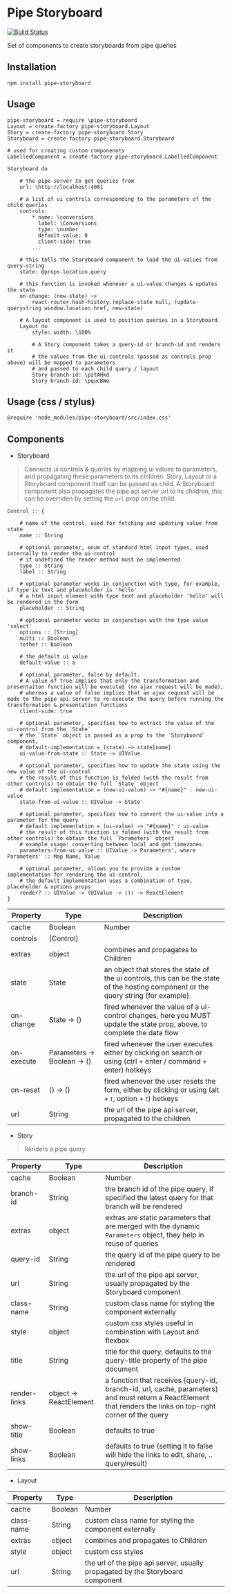 Pipe Storyboard
=================================

[![Build Status](https://travis-ci.org/Pipend/pipe-storyboard.svg?branch=master)](https://travis-ci.org/Pipend/pipe-storyboard)

Set of components to create storyboards from pipe queries

## Installation
`npm install pipe-storyboard`

## Usage
```LiveScript
pipe-storyboard = require \pipe-storyboard
Layout = create-factory pipe-storyboard.Layout
Story = create-factory pipe-storyboard.Story
Storyboard = create-factory pipe-storyboard.Storyboard

# used for creating custom componenets
LabelledComponent = create-factory pipe-storyboard.LabelledComponent

Storyboard do 

    # the pipe-server to get queries from
    url: \http://localhost:4081

    # a list of ui controls corresponding to the parameters of the child queries
    controls: 
        * name: \conversions
          label: \Conversions
          type: \number
          default-value: 0
          client-side: true
        ...

    # this tells the Storyboard component to load the ui-values from query-string
    state: @props.location.query

    # this function is invoked whenever a ui-value changes & updates the state
    on-change: (new-state) ~> 
        react-router.hash-history.replace-state null, (update-querystring window.location.href, new-state)

    # A layout component is used to position queries in a Storyboard
    Layout do 
        style: width: \100%

        # A Story component takes a query-id or branch-id and renders it
        # the values from the ui-controls (passed as controls prop above) will be mapped to parameters
        # and passed to each child query / layout
        Story branch-id: \pztAHkd
        Story branch-id: \pqucBWe
```

## Usage (css / stylus)
`@require 'node_modules/pipe-storyboard/src/index.css'`

## Components

* Storyboard

> Connects ui controls & queries by mapping ui values to parameters, and propagating these parameters to its children. Story, Layout or a Storyboard component itself can be passed as child. 
A Storyboard component also propagates the pipe api server url to its children, this can be overriden by setting the `url` prop on the child.

```LiveScript
Control :: {
    
    # name of the control, used for fetching and updating value from state
    name :: String 

    # optional parameter, enum of standard html input types, used internally to render the ui-control
    # if undefined the render method must be implemented
    type :: String 
    label :: String

    # optional parameter works in conjunction with type, for example, if type is text and placeholder is 'hello'
    # a html input element with type text and placeholder 'hello' will be rendered in the form
    placeholder :: String

    # optional parameter works in conjunction with the type value 'select'
    options :: [String]
    multi :: Boolean
    tether :: Boolean

    # the default ui value
    default-value :: a

    # optional parameter, false by default. 
    # A value of true implies that only the transformation and presentaiton function will be executed (no ajax request will be made),
    # whereas a value of false implies that an ajax request will be made to the pipe api server to re-execute the query before running the transformation & presentation functions
    client-side: true

    # optional parameter, specifies how to extract the value of the ui-control from the `State`
    # the `State` object is passed as a prop to the `Storyboard` component, 
    # default-implementation = (state) ~> state[name]
    ui-value-from-state :: State -> UIValue

    # optional parameter, specifies how to update the state using the new value of the ui-control
    # the result of this function is folded (with the result from other controls) to obtain the full `State` object
    # default implementation = (new-ui-value) ~> "#{name}" : new-ui-value
    state-from-ui-value :: UIValue -> State' 

    # optional parameter, specifies how to convert the ui-value into a parameter for the query
    # default implementation = (ui-value) ~> "#{name}" : ui-value
    # the result of this function is folded (with the result from other controls) to obtain the full `Parameters` object
    # example usage: converting between local and gmt timezones
    parameters-from-ui-value :: UIValue -> Parameters', where Parameters' :: Map Name, Value

    # optional parameter, allows you to provide a custom implementation for rendering the ui-control, 
    # the default implementation uses a combination of type, placeholder & options props
    render? :: UIValue -> (UIValue -> ()) -> ReactElement
}
```

|    Property                  |   Type                         |   Description                  |
|------------------------------|--------------------------------|--------------------------------|
|    cache                     | Boolean | Number               | pipe query cache parameter, propagated to children |
|    controls                  | [Control]                      |  |
|    extras                    | object                         | combines and propagates to Children |
|    state                     | State                          | an object that stores the state of the ui controls, this can be the state of the hosting component or the query string (for example) |
|    on-change                 | State -> ()                    | fired whenever the value of a ui-control changes, here you MUST update the state prop, above, to complete the data flow |
|    on-execute                | Parameters -> Boolean -> ()    | fired whenever the user executes either by clicking on search or using (ctrl + enter / command + enter) hotkeys |
|    on-reset                  | () -> ()                       | fired whenever the user resets the form, either by clicking or using (alt + r, option + r) hotkeys |
|    url                       | String                         | the url of the pipe api server, propagated to the children |

* Story 

> Renders a pipe query

|    Property                  |   Type                         |   Description                  |
|------------------------------|--------------------------------|--------------------------------|
|    cache                     | Boolean | Number               | pipe query cache parameter |
|    branch-id                 | String                         | the branch id of the pipe query, if specified the latest query for that branch will be rendered |
|    extras                    | object                         | extras are static parameters that are merged with the dynamic `Parameters` object, they help in reuse of queries |
|    query-id                  | String                         | the query id of the pipe query to be rendered |
|    url                       | String                         | the url of the pipe api server, usually propagated by the Storyboard component |
|    class-name                | String                         | custom class name for styling the component externally |
|    style                     | object                         | custom css styles useful in combination with Layout and flexbox |
|    title                     | String                         | title for the query, defaults to the query-title property of the pipe document |
|    render-links              | object -> ReactElement         | a function that receives {query-id, branch-id, url, cache, parameters} and must return a ReactElement that renders the links on top-right corner of the query |
|    show-title                | Boolean                        | defaults to true |
|    show-links                | Boolean                        | defaults to true (setting it to false will hide the links to edit, share, .. query/result) |

* Layout

|    Property                  |   Type                         |   Description                  |
|------------------------------|--------------------------------|--------------------------------|
|    cache                     | Boolean | Number               | pipe query cache parameter, propagated to children |
|    class-name                | String                         | custom class name for styling the component externally |
|    extras                    | object                         | combines and propagates to Children |
|    style                     | object                         | custom css styles |
|    url                       | String                         | the url of the pipe api server, usually propagated by the Storyboard component |